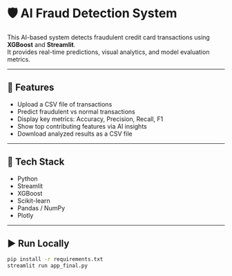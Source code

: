 # 🛡️ AI Fraud Detection System

This AI-based system detects fraudulent credit card transactions using **XGBoost** and **Streamlit**.  
It provides real-time predictions, visual analytics, and model evaluation metrics.

---

## 🚀 Features
- Upload a CSV file of transactions
- Predict fraudulent vs normal transactions
- Display key metrics: Accuracy, Precision, Recall, F1
- Show top contributing features via AI insights
- Download analyzed results as a CSV file

---

## 🧠 Tech Stack
- Python  
- Streamlit  
- XGBoost  
- Scikit-learn  
- Pandas / NumPy  
- Plotly

---

## ▶️ Run Locally
```bash
pip install -r requirements.txt
streamlit run app_final.py
